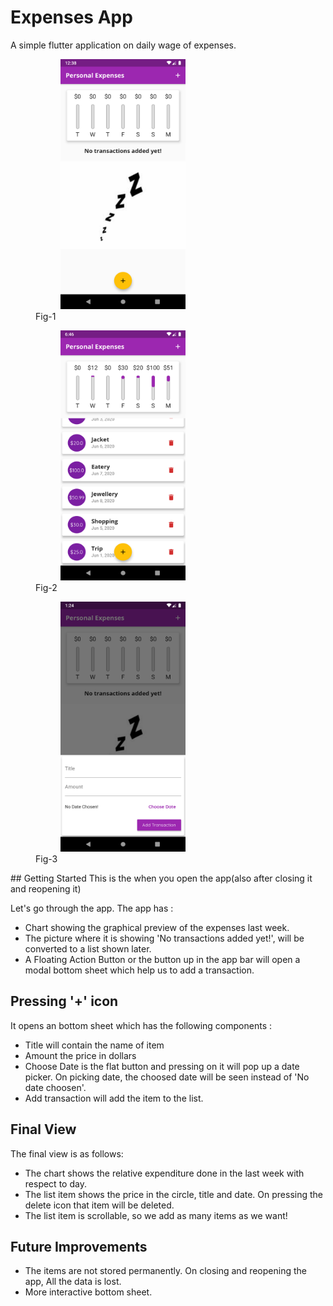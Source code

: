 # Expenses App

A simple flutter application on daily wage of expenses.

<p float="left">
 <figure>
 <img src="assets/ReadmeImages/firstTimeOpeningScreenshot.png" height="400px" width="200px" hspace="40px"/>
 <figcaption>Fig-1</figcaption>
 </figure>
 <figure>
  <img src="assets/ReadmeImages/FinalView.png" height="400px" width="200px" hspace="40px"/>
  <figcaption>Fig-2</figcaption>
 </figure>
 <figure>
  <img src="assets/ReadmeImages/Bottom%20Sheet.png" height="400px" width="200px" hspace="40px"/>
  <figcaption>Fig-3</figcaption>
 </figure>
  </p>
## Getting Started
This is the when you open the app(also after closing it and reopening it)

Let's go through the app. The app has :
- Chart showing the graphical preview of the expenses last week.
- The picture where it is showing 'No transactions added yet!', will be converted to a list shown later.
- A Floating Action Button or the button up in the app bar will open a modal bottom sheet which help us to add a transaction.

 ## Pressing '+' icon
 It opens an bottom sheet which has the following components :

- Title will contain the name of item
- Amount the price in dollars
- Choose Date is the flat button and pressing on it will pop up a date picker. On picking date, the choosed date will be seen instead of 'No date choosen'.
- Add transaction will add the item to the list.

## Final View
The final view is as follows:
- The chart shows the relative expenditure done in the last week with respect to day.
- The list item shows the price in the circle, title and date. On pressing the delete icon that item will be deleted.
- The list item is scrollable, so we add as many items as we want!

## Future Improvements
- The items are not stored permanently. On closing and reopening the app, All the data is lost.
- More interactive bottom sheet. 
